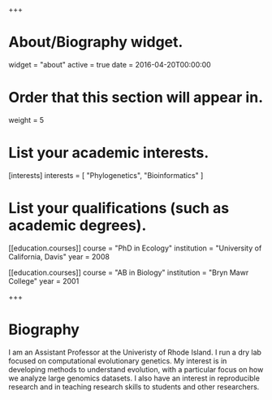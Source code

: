 +++
# About/Biography widget.
widget = "about"
active = true
date = 2016-04-20T00:00:00

# Order that this section will appear in.
weight = 5

# List your academic interests.
[interests]
  interests = [
    "Phylogenetics",
    "Bioinformatics"
  ]

# List your qualifications (such as academic degrees).
[[education.courses]]
  course = "PhD in Ecology"
  institution = "University of California, Davis"
  year = 2008

[[education.courses]]
  course = "AB in Biology"
  institution = "Bryn Mawr College"
  year = 2001
 
+++

# Biography

I am an Assistant Professor at the Univeristy of Rhode Island. I run a dry lab focused on computational evolutionary genetics. My interest is in developing methods to understand evolution, with a particular focus on how we analyze large genomics datasets. I also have an interest in reproducible research and in teaching research skills to students and other researchers.
